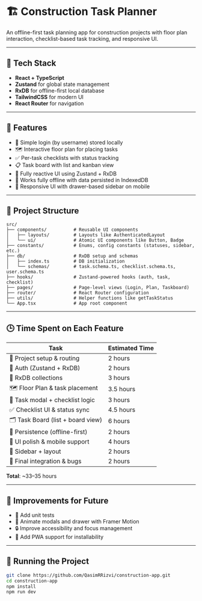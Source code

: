 # 🏗️ Construction Task Planner

An offline-first task planning app for construction projects with floor plan interaction, checklist-based task tracking, and responsive UI.

---

## 🚀 Tech Stack

- **React + TypeScript**
- **Zustand** for global state management
- **RxDB** for offline-first local database
- **TailwindCSS** for modern UI
- **React Router** for navigation

---

## 🧠 Features

- 🔐 Simple login (by username) stored locally
- 🗺️ Interactive floor plan for placing tasks
- ✅ Per-task checklists with status tracking
- 📋 Task board with list and kanban view
- 🔄 Fully reactive UI using Zustand + RxDB
- 📴 Works fully offline with data persisted in IndexedDB
- 📱 Responsive UI with drawer-based sidebar on mobile

---

## 📁 Project Structure

```
src/
├── components/          # Reusable UI components
│   ├── layouts/         # Layouts like AuthenticatedLayout
│   └── ui/              # Atomic UI components like Button, Badge
├── constants/           # Enums, config constants (statuses, sidebar, etc.)
├── db/                  # RxDB setup and schemas
│   ├── index.ts         # DB initialization
│   └── schemas/         # task.schema.ts, checklist.schema.ts, user.schema.ts
├── hooks/               # Zustand-powered hooks (auth, task, checklist)
├── pages/               # Page-level views (Login, Plan, Taskboard)
├── router/              # React Router configuration
├── utils/               # Helper functions like getTaskStatus
└── App.tsx              # App root component
```
---

## 🕒 Time Spent on Each Feature

| Task | Estimated Time |
|------|----------------|
| 🔧 Project setup & routing | 2 hours |
| 🔐 Auth (Zustand + RxDB) | 2 hours |
| 🧬 RxDB collections | 3 hours |
| 🗺️ Floor Plan & task placement | 3.5 hours |
| 🧾 Task modal + checklist logic | 3 hours |
| ✅ Checklist UI & status sync | 4.5 hours |
| 🗂️ Task Board (list + board view) | 6 hours |
| 💾 Persistence (offline-first) | 2 hours |
| 🧼 UI polish & mobile support | 4 hours |
| 🧭 Sidebar + layout | 2 hours |
| 🔧 Final integration & bugs | 2 hours |

**Total**: ~33–35 hours

---

## 🧹 Improvements for Future

- 🧪 Add unit tests
- 🎨 Animate modals and drawer with Framer Motion
- 🔒 Improve accessibility and focus management
- 📲 Add PWA support for installability

---

## 🔧 Running the Project

```bash
git clone https://github.com/QasimRRizvi/construction-app.git
cd construction-app
npm install
npm run dev